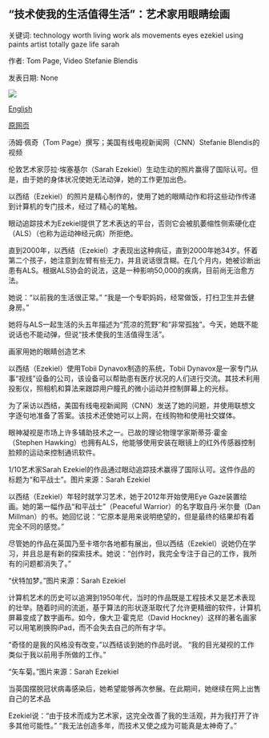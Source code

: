 ## “技术使我的生活值得生活”：艺术家用眼睛绘画

关键词: technology worth living work als movements eyes ezekiel using paints artist totally gaze life sarah

作者: Tom Page, Video Stefanie Blendis

发表日期: None

![](https://cdn.cnn.com/cnnnext/dam/assets/200714173428-sarah-ezekiel-thumb-super-tease.jpg)

[English](%27Technology%20has%20made%20my%20life%20worth%20living%27%3A%20Artist%20paints%20with%20her%20eyes.md)

[原网页](https://edition.cnn.com/style/article/sarah-ezekiel-artist-als-eye-gaze-spc-intl/index.html)

汤姆·佩奇（Tom Page）撰写；美国有线电视新闻网（CNN）Stefanie Blendis的视频

伦敦艺术家莎拉·埃塞基尔（Sarah Ezekiel）生动生动的照片赢得了国际认可。但是，由于她的身体状况使她无法动弹，她的工作更加出色。

以西结（Ezekiel）的照片是精心制作的，使用了她的眼睛动作和将这些动作传递到计算机的专门技术，经过了精心的笔触。

眼动追踪技术为Ezekiel提供了艺术表达的平台，否则它会被肌萎缩性侧索硬化症（ALS）（也称为运动神经元病）所拒绝。

直到2000年，以西结（Ezekiel）才表现出这种病征，直到2000年她34岁。怀着第二个孩子，她注意到左臂有些无力，并且说话很含糊。在几个月内，她被诊断出患有ALS。根据ALS协会的说法，这是一种影响50,000的疾病，目前尚无治愈方法。

她说：“以前我的生活很正常。” “我是一个专职妈妈，经常做饭，打扫卫生并去健身房。”

她将与ALS一起生活的头五年描述为“荒凉的荒野”和“非常孤独”。今天，她既不能说话也不能动弹，但说“技术使我的生活值得生活”。

画家用她的眼睛创造艺术

以西结（Ezekiel）使用Tobii Dynavox制造的系统，Tobii Dynavox是一家专门从事“视线”设备的公司，该设备可以帮助患有医疗状况的人们进行交流。其技术利用投影仪，照相机和算法来跟踪用户瞳孔的微小运动并控制屏幕上的光标。

为了采访以西结，美国有线电视新闻网（CNN）发送了她的问题，并使用联想文字逐句地准备了答案。该技术还使她可以上网，在线购物和使用社交媒体。

眼神凝视是市场上许多辅助技术之一。已故的理论物理学家斯蒂芬·霍金（Stephen Hawking）也拥有ALS，他能够使用安装在眼镜上的红外传感器控制脸颊的运动来控制通讯软件。



















1/10艺术家Sarah Ezekiel的作品通过眼动追踪技术赢得了国际认可。这件作品的标题为“和平战士”。图片来源：Sarah Ezekiel

以西结（Ezekiel）年轻时就学习艺术，她于2012年开始使用Eye Gaze装置绘画。她的第一幅作品“和平战士”（Peaceful Warrior）的名字取自丹·米尔曼（Dan Millman）的书。她回忆说：“它原本是用来说明绝望的，但是最终的结果却有着完全不同的感觉。”

尽管她的作品在英国乃至卡塔尔各地都有展出，但以西结（Ezekiel）说她仍在学习，并且总是有新的探索技术。她说：“创作时，我完全专注于自己的工作，我所有的问题都消失了。”

“伏特加梦。”图片来源：Sarah Ezekiel

计算机艺术的历史可以追溯到1950年代，当时的作品既是工程技术又是艺术表现的壮举。随着时间的流逝，基于算法的形状逐渐取代了允许更精细的软件，计算机屏幕变成了数字画布。如今，像大卫·霍克尼（David Hockney）这样的著名画家可以用笔刷换购iPad，而不会失去自己的所有才华。

“奇怪的是我的风格没有改变，”以西结谈到她的作品时说。 “我的目​​光凝视的工作类似于我以前用手所做的工作。”

“矢车菊。”图片来源：Sarah Ezekiel

当英国摆脱冠状病毒感染后，她希望能够再次参展。在此期间，她继续在网上出售自己的艺术品

Ezekiel说：“由于技术而成为艺术家，这完全改善了我的生活观，并为我打开了许多其他可能性。” “我无法创造多年，而技术又使之成为可能真是太神奇了。”